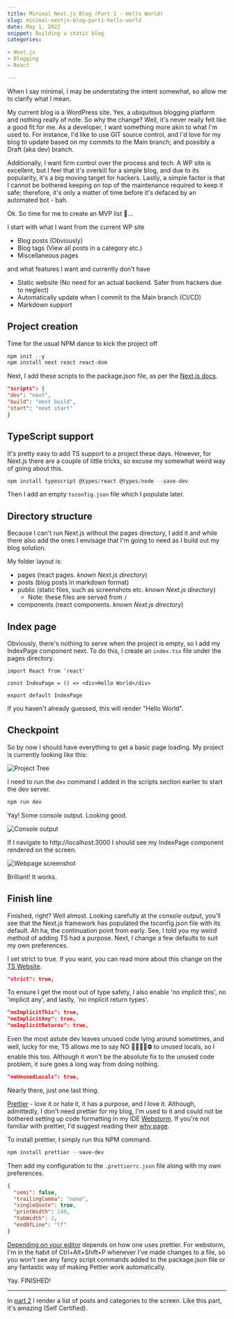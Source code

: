 ```yaml
---
title: Minimal Next.js Blog (Part 1 - Hello World)
slug: minimal-nextjs-blog-part1-hello-world
date: May 1, 2022
snippet: Building a static blog
categories:

- Next.js
- Blogging
- React

---
```


When I say minimal, I may be understating the intent somewhat, so allow me to clarify what I mean.

My current blog is a WordPress site. Yes, a ubiquitous blogging platform and nothing really of note. So why the change? Well, it's never really felt like a good fit for me. As a developer, I want something more akin to what I'm used to. For instance, I'd like to use GIT source control, and I'd love for my blog to update based on my commits to the Main branch; and possibly a Draft (aka dev) branch.

Additionally, I want firm control over the process and tech. A WP site is excellent, but I feel that it's overkill for a simple blog, and due to its popularity, it's a big moving target for hackers. Lastly, a simple factor is that I cannot be bothered keeping on top of the maintenance required to keep it safe; therefore, it's only a matter of time before it's defaced by an automated bot - bah.

Ok. So time for me to create an MVP list 🤔...

I start with what I want from the current WP site

- Blog posts (Obviously)
- Blog tags (View all posts in a category etc.)
- Miscellaneous pages

and what features I want and currently don't have

- Static website (No need for an actual backend. Safer from hackers due to neglect)
- Automatically update when I commit to the Main branch (CI/CD)
- Markdown support

## Project creation

Time for the usual NPM dance to kick the project off

```powershell
npm init --y
npm install next react react-dom
```

Next, I add these scripts to the package.json file, as per
the [Next.js docs](https://nextjs.org/docs/getting-started).

```json
"scripts": {
"dev": "next",
"build": "next build",
"start": "next start"
}
```

## TypeScript support

It's pretty easy to add TS support to a project these days. However, for Next.js there are a couple of little tricks, so excuse my somewhat weird way of going about this.

```powershell
npm install typescript @types/react @types/node --save-dev
```

Then I add an empty `tsconfig.json` file which I populate later.

## Directory structure

Because I can't run Next.js without the pages directory, I add it and while there also add the ones I envisage that I'm going to need as I build out my blog solution.

My folder layout is:

- pages (react pages. *known Next.js directory*)
- posts (blog posts in markdown format)
- public (static files, such as screenshots etc. *known Next.js directory*)
    - Note: these files are served from `/`
- components (react components. *known Next.js directory*)

## Index page

Obviously, there's nothing to serve when the project is empty, so I add my IndexPage component next. To do this, I
create an `index.tsx` file under the pages directory.

```tsx
import React from 'react'

const IndexPage = () => <div>Hello World</div>

export default IndexPage
```

If you haven't already guessed, this will render "Hello World".

## Checkpoint

So by now I should have everything to get a basic page loading. My project is currently looking like this:

![Project Tree](/minimal-nextjs-blog-part1-hello-world/project-tree.png)

I need to run the `dev` command I added in the scripts section earlier to start the dev server.

```powershell
npm run dev
```

Yay! Some console output. Looking good.

![Console output](/minimal-nextjs-blog-part1-hello-world/first-run.png)

If I navigate to http://localhost:3000 I should see my IndexPage component rendered on the screen.

![Webpage screenshot](/minimal-nextjs-blog-part1-hello-world/first-page-load.png)

Brilliant! It works.

## Finish line

Finished, right? Well almost. Looking carefully at the console output, you'll see that the Next.js framework has populated the tsconfig.json file with its default. Ah ha, the continuation point from early. See, I told you my weird
method of adding TS had a purpose. Next, I change a few defaults to suit my own preferences.

I set strict to true. If you want, you can read more about this change on
the [TS Website](https://www.typescriptlang.org/tsconfig#Strict_Type_Checking_Options_6173).

```json
"strict": true,
```

To ensure I get the most out of type safety, I also enable 'no implicit this', no 'implicit any', and lastly, 'no implicit return types'.

```json
"noImplicitThis": true,
"noImplicitAny": true,
"noImplicitReturns": true,
```

Even the most astute dev leaves unused code lying around sometimes, and well, lucky for me, TS allows me to say NO 🙅‍♀️🙅‍♂️⛔ to unused locals, so I enable this too. Although it won't be the absolute fix to the unused code problem, it sure goes a long way from doing nothing.

```json
"noUnusedLocals": true,
```

Nearly there, just one last thing.

[Prettier](https://prettier.io/) - love it or hate it, it has a purpose, and I love it. Although, admittedly, I don't need prettier for my blog, I'm used to it and could not be bothered setting up code formatting in my IDE [Webstorm](https://www.jetbrains.com/webstorm/). If you're not familiar with prettier, I'd suggest reading their [why page](https://prettier.io/docs/en/why-prettier.html).

To install prettier, I simply run this NPM command.

```powershell
npm install prettier --save-dev
```

Then add my configuration to the `.prettierrc.json` file along with my own preferences.

```json
{
  "semi": false,
  "trailingComma": "none",
  "singleQuote": true,
  "printWidth": 140,
  "tabWidth": 2,
  "endOfLine": "lf"
}
```

[Depending on your editor](https://prettier.io/docs/en/editors.html) depends on how one uses prettier. For webstorm, I'm in the habit of Ctrl+Alt+Shift+P whenever I've made changes to a file, so you won't see any fancy script commands added to the package.json file or any fantastic way of making Pettier work automatically.

Yay. FINISHED!

---

In [part 2](/posts/minimal-nextjs-blog-part2-post-links) I render a list of posts and categories to the
screen. Like this part, it's amazing (Self Certified).
